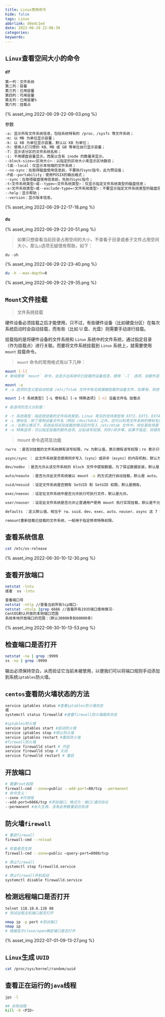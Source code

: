 ```yaml
---
title: Linux常用命令
hide: false
tags: Linux
abbrlink: d0edc1ed
date: 2022-06-29 22:06:39
categories:
keywords:
---
```


##  `Linux`查看空间大小的命令

<!-- more -->

### `df`
```bash
第一列：文件系统
第二列：容量
第三列：已用容量
第四列：可用容量
第五列：已用容量%
第六列：挂载点
```

{% asset_img 2022-06-29-22-09-03.png %}

参数
```bash
-a: 显示所有文件系统信息，包括系统特有的 /proc、/sysfs 等文件系统；
-m: 以 MB 为单位显示容量；
-k: 以 KB 为单位显示容量，默认以 KB 为单位；
-h: 使用人们习惯的 KB、MB 或 GB 等单位自行显示容量；
-T: 显示该分区的文件系统名称；
-i: 不用硬盘容量显示，而是以含有 inode 的数量来显示。
--block-size=<区块大小>：以指定的区块大小来显示区块数目；
-l或--local：仅显示本地端的文件系统；
--no-sync：在取得磁盘使用信息前，不要执行sync指令，此为预设值；
-P或--portability：使用POSIX的输出格式；
--sync：在取得磁盘使用信息前，先执行sync指令；
-t<文件系统类型>或--type=<文件系统类型>：仅显示指定文件系统类型的磁盘信息；
-x<文件系统类型>或--exclude-type=<文件系统类型>：不要显示指定文件系统类型的磁盘信息；
--help：显示帮助；
--version：显示版本信息。
```
{% asset_img 2022-06-29-22-17-18.png %}

### `du`

{% asset_img 2022-06-29-22-20-51.png %}

> 如果只想查看当前目录占用空间的大小，不查看子目录或者子文件占用空间大小，那么`s`选项无疑很有帮助，如下：
```
du -sh
```
{% asset_img 2022-06-29-22-23-40.png %}

```bash
du -h --max-depth=0
```
{% asset_img 2022-06-29-22-29-35.png %}

## `Mount`文件挂载

> 文件系统挂载

硬件设备必须挂载之后才能使用，只不过，有些硬件设备（比如硬盘分区）在每次系统启动时会自动挂载，而有些（比如 U 盘、光盘）则需要手动进行挂载。

挂载指的是将硬件设备的文件系统和 `Linux` 系统中的文件系统，通过指定目录（作为挂载点）进行关联。而要将文件系统挂载到 `Linux` 系统上，就需要使用 `mount` 挂载命令。

> `mount` 命令的常用格式有以下几种：

```bash
mount [-l]
# 单纯使用 `mount` 命令，会显示出系统中已挂载的设备信息，使用 `-l` 选项，会额外显示出卷标名称（读者可自行运行，查看输出结果）；

mount -a
# -a 选项的含义是自动检查 /etc/fstab 文件中有无疏漏被挂载的设备文件，如果有，则进行自动挂载操作。这里简单介绍一下 /etc/fstab 文件，此文件是自动挂载文件，系统开机时会主动读取 /etc/fstab 这个文件中的内容，根据该文件的配置，系统会自动挂载指定设备。

mount [-t 系统类型] [-L 卷标名] [-o 特殊选项] [-n] 设备文件名 挂载点

# 各选项的含义分别是：

# -t 系统类型：指定欲挂载的文件系统类型。Linux 常见的支持类型有 EXT2、EXT3、EXT4、iso9660（光盘格式）、vfat、reiserfs 等。如果不指定具体类型，挂载时 Linux 会自动检测。
# -L 卷标名：除了使用设备文件名（例如 /dev/hdc6）之外，还可以利用文件系统的卷标名称进行挂载。
# -n：在默认情况下，系统会将实际挂载的情况实时写入 /etc/mtab 文件中，但在某些场景下（例如单人维护模式），为了避免出现问题，会刻意不写入，此时就需要使用这个选项；
# -o 特殊选项：可以指定挂载的额外选项，比如读写权限、同步/异步等，如果不指定，则使用默认值（defaults）。
```
> mount 命令选项及功能

```bash
rw/ro ：是否对挂载的文件系统拥有读写权限，rw 为默认值，表示拥有读写权限；ro 表示只读权限。

async/sync ： 此文件系统是否使用同步写入（sync）或异步（async）的内存机制，默认为异步 async。

dev/nodev ：是否允许从该文件系统的 block 文件中提取数据，为了保证数据安装，默认是 nodev。

auto/noauto ：是否允许此文件系统被以 mount -a 的方式进行自动挂载，默认是 auto。

suid/nosuid ：设定文件系统是否拥有 SetUID 和 SetGID 权限，默认是拥有。

exec/noexec ：设定在文件系统中是否允许执行可执行文件，默认是允许。

user/nouser ：设定此文件系统是否允许让普通用户使用 mount 执行实现挂载，默认是不允许（nouser），仅有 root 可以。

defaults ：定义默认值，相当于 rw、suid、dev、exec、auto、nouser、async 这 7 个选项。

remount重新挂载已挂载的文件系统，一般用于指定修改特殊权限。
```


## 查看系统信息

```bash
cat /etc/os-release
```
{% asset_img 2022-06-30-10-12-30.png %}

## 查看开放端口

```bash
netstat -lntu 
或者  ss -lntu
```
```bash
查看端口号
netstat -ntlp //查看当前所有tcp端口·
netstat -ntulp |grep 6666 //查看所有1935端口使用情况·
CentOS默认开放的本地端口范围
系统本地开放端口的范围：（默认30000多到60000多）
```

{% asset_img 2022-06-30-10-13-53.png %}

## 检查端口是否打开
```bash
netstat -na | grep :9999
ss -na | grep :9999
```
输出必须保持空白，从而验证它当前未被使用，以便我们可以将端口规则手动添加到系统`iptables`防火墙。

## `centos`查看防火墙状态的方法
```bash
service iptables status #查看iptables防火墙状态
或
systemctl status firewalld #查看firewall防火墙服务状态

#iptables防火墙
service iptables start #启动防火墙
service iptables stop #停止防火墙
service iptables restart #重启防火墙
#firewall防火墙
service firewalld start # 开启
service firewalld stop # 关闭 
service firewalld restart # 重启
```

## 开放端口
```bash
# 需要root权限
firewall-cmd --zone=public --add-port=80/tcp --permanent
# 命令含义：
--zone #作用域
--add-port=6666/tcp #添加端口，格式为：端口/通讯协议
--permanent #永久生效，没有此参数重启后失效
```

## 防火墙`firewall`

```bash
# 重启firewall
firewall-cmd --reload

# 检查是否生效
firewall-cmd --zone=public —query-port=8080/tcp

# 停止firewall
systemctl stop firewalld.service

# 禁止firewall开机启动
systemctl disable firewalld.service
```

## 检测远程端口是否打开

```bash
telnet 118.10.6.128 88
# 测试远程主机端口是否打开
```

```bash
nmap ip -p port #测试端口
nmap ip 
# 根据显示close/open确定端口是否打开
```
{% asset_img 2022-07-01-09-13-27.png %}

## `Linux`生成 `UUID`
```bash
cat /proc/sys/kernel/random/uuid
```

## 查看正在运行的`java`线程
```bash
jps -l

## 杀死线程
kill -9 <PID>
```



